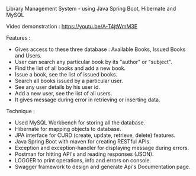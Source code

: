 Library Management System - using Java Spring Boot, Hibernate and MySQL

Video demonstration :  https://youtu.be/A-T4jtWmM3E

Features :
- Gives access to these three database : Available Books, Issued Books and Users.
- User can search any particular book by its "author" or "subject".
- Find the list of all books and add a new book.
- Issue a book, see the list of issued books.
- Search all books issued by a particular user.
- See any user details by his user id. 
- Add a new user, see the list of all users.
- It gives message during error in retrieving or inserting data.

Technique :
- Used MySQL Workbench for storing all the database.
- Hibernate for mapping objects to database.
- JPA interface for CURD (create, update, retrieve, delete) features.
- Java Spring Boot with maven for creating RESTful APIs.
- Exception and exception-handler for displaying message during errors.
- Postman for hitting API's and reading responses (JSON).
- LOGGER to print operations, info and errors on console.
- Swagger framework to design and generate Api's Documentation page.

